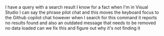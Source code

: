  I have a query with a search result I know for a fact when I'm in Visual Studio I can say the phrase pilot chat and this moves the keyboard focus to the Github copilot chat however when I search for this command it reports no results found and also an outdated message that needs to be removed no data loaded can we fix this and figure out why it's not finding it